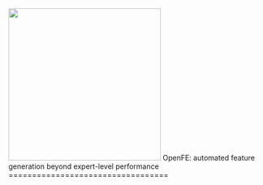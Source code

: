<img src=https://github.com/ZhangTP1996/OpenFE/blob/master/doc/logo/openfe.svg width=300 />
OpenFE: automated feature generation beyond expert-level performance
==================================